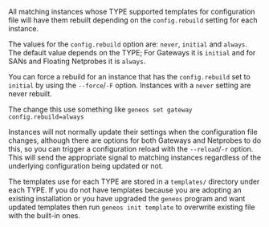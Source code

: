 All matching instances whose TYPE supported templates for configuration
file will have them rebuilt depending on the `config.rebuild` setting
for each instance.

The values for the `config.rebuild` option are: `never`, `initial` and
`always`. The default value depends on the TYPE; For Gateways it is
`initial` and for SANs and Floating Netprobes it is `always`.

You can force a rebuild for an instance that has the `config.rebuild`
set to `initial` by using the `--force`/`-F` option. Instances with a
`never` setting are never rebuilt.

The change this use something like `geneos set gateway
config.rebuild=always`

Instances will not normally update their settings when the configuration
file changes, although there are options for both Gateways and Netprobes
to do this, so you can trigger a configuration reload with the
`--reload`/`-r` option. This will send the appropriate signal to
matching instances regardless of the underlying configuration being
updated or not.

The templates use for each TYPE are stored in a `templates/` directory
under each TYPE. If you do not have templates because you are adopting
an existing installation or you have upgraded the `geneos` program and
want updated templates then run `geneos init template` to overwrite
existing file with the built-in ones.
